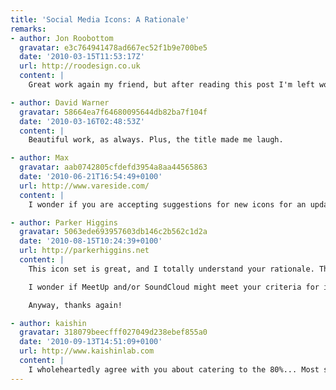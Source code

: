 ```yaml
---
title: 'Social Media Icons: A Rationale'
remarks:
- author: Jon Roobottom
  gravatar: e3c764941478ad667ec52f1b9e700be5
  date: '2010-03-15T11:53:17Z'
  url: http://roodesign.co.uk
  content: |
    Great work again my friend, but after reading this post I'm left wondering if you've recently swallowed a thesaurus?

- author: David Warner
  gravatar: 58664ea7f64680095644db82ba7f104f
  date: '2010-03-16T02:48:53Z'
  content: |
    Beautiful work, as always. Plus, the title made me laugh.

- author: Max
  gravatar: aab0742805cfdefd3954a8aa44565863
  date: '2010-06-21T16:54:49+0100'
  url: http://www.vareside.com/
  content: |
    I wonder if you are accepting suggestions for new icons for an updated set. For example: Spotify, Grooveshark, Pandora, Metacafe, Cuil (a serious competitor for Google and Yahoo), Amazon etc.

- author: Parker Higgins
  gravatar: 5063ede693957603db146c2b562c1d2a
  date: '2010-08-15T10:24:39+0100'
  url: http://parkerhiggins.net
  content: |
    This icon set is great, and I totally understand your rationale. Thank you for putting this out there, I really appreciate it.

    I wonder if MeetUp and/or SoundCloud might meet your criteria for inclusion now? I'm also a libre.fm user, but I'm aware that there are not too many of us.

    Anyway, thanks again!

- author: kaishin
  gravatar: 318079beecfff027049d238ebef855a0
  date: '2010-09-13T14:51:09+0100'
  url: http://www.kaishinlab.com
  content: |
    I wholeheartedly agree with you about catering to the 80%... Most sets come with icons for services I have never heard about, knowing that I spend 12 hours a day online and I am by no mean an average internet user.... Nice set overall, I was about to start my own if  google hadn't led me here :)
---
```

